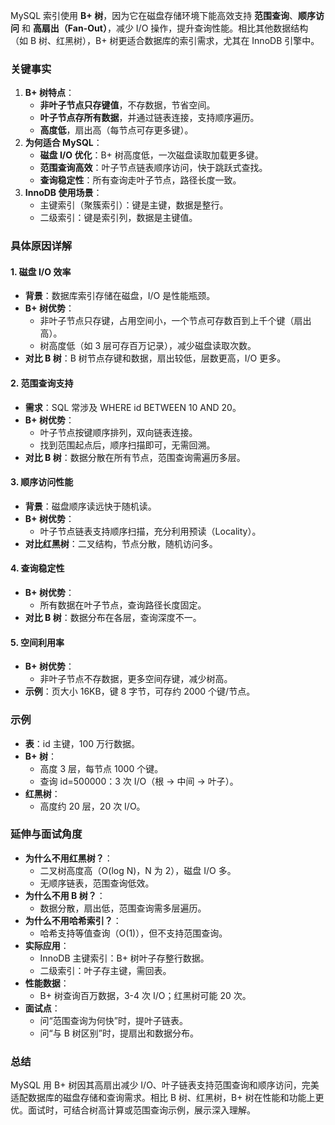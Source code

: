 
MySQL 索引使用 **B+ 树**，因为它在磁盘存储环境下能高效支持 **范围查询**、**顺序访问** 和 **高扇出（Fan-Out）**，减少 I/O 操作，提升查询性能。相比其他数据结构（如 B 树、红黑树），B+ 树更适合数据库的索引需求，尤其在 InnoDB 引擎中。

### 关键事实

1. **B+ 树特点**：
    - **非叶子节点只存键值**，不存数据，节省空间。
    - **叶子节点存所有数据**，并通过链表连接，支持顺序遍历。
    - **高度低**，扇出高（每节点可存更多键）。
2. **为何适合 MySQL**：
    - **磁盘 I/O 优化**：B+ 树高度低，一次磁盘读取加载更多键。
    - **范围查询高效**：叶子节点链表顺序访问，快于跳跃式查找。
    - **查询稳定性**：所有查询走叶子节点，路径长度一致。
3. **InnoDB 使用场景**：
    - 主键索引（聚簇索引）：键是主键，数据是整行。
    - 二级索引：键是索引列，数据是主键值。

### 具体原因详解

#### 1. 磁盘 I/O 效率

- **背景**：数据库索引存储在磁盘，I/O 是性能瓶颈。
- **B+ 树优势**：
    - 非叶子节点只存键，占用空间小，一个节点可存数百到上千个键（扇出高）。
    - 树高度低（如 3 层可存百万记录），减少磁盘读取次数。
- **对比 B 树**：B 树节点存键和数据，扇出较低，层数更高，I/O 更多。

#### 2. 范围查询支持

- **需求**：SQL 常涉及 WHERE id BETWEEN 10 AND 20。
- **B+ 树优势**：
    - 叶子节点按键顺序排列，双向链表连接。
    - 找到范围起点后，顺序扫描即可，无需回溯。
- **对比 B 树**：数据分散在所有节点，范围查询需遍历多层。

#### 3. 顺序访问性能

- **背景**：磁盘顺序读远快于随机读。
- **B+ 树优势**：
    - 叶子节点链表支持顺序扫描，充分利用预读（Locality）。
- **对比红黑树**：二叉结构，节点分散，随机访问多。

#### 4. 查询稳定性

- **B+ 树优势**：
    - 所有数据在叶子节点，查询路径长度固定。
- **对比 B 树**：数据分布在各层，查询深度不一。

#### 5. 空间利用率

- **B+ 树优势**：
    - 非叶子节点不存数据，更多空间存键，减少树高。
- **示例**：页大小 16KB，键 8 字节，可存约 2000 个键/节点。

### 示例

- **表**：id 主键，100 万行数据。
- **B+ 树**：
    - 高度 3 层，每节点 1000 个键。
    - 查询 id=500000：3 次 I/O（根 → 中间 → 叶子）。
- **红黑树**：
    - 高度约 20 层，20 次 I/O。

### 延伸与面试角度

- **为什么不用红黑树？**：
    - 二叉树高度高（O(log N)，N 为 2），磁盘 I/O 多。
    - 无顺序链表，范围查询低效。
- **为什么不用 B 树？**：
    - 数据分散，扇出低，范围查询需多层遍历。
- **为什么不用哈希索引？**：
    - 哈希支持等值查询（O(1)），但不支持范围查询。
- **实际应用**：
    - InnoDB 主键索引：B+ 树叶子存整行数据。
    - 二级索引：叶子存主键，需回表。
- **性能数据**：
    - B+ 树查询百万数据，3-4 次 I/O；红黑树可能 20 次。
- **面试点**：
    - 问“范围查询为何快”时，提叶子链表。
    - 问“与 B 树区别”时，提扇出和数据分布。

### 总结

MySQL 用 B+ 树因其高扇出减少 I/O、叶子链表支持范围查询和顺序访问，完美适配数据库的磁盘存储和查询需求。相比 B 树、红黑树，B+ 树在性能和功能上更优。面试时，可结合树高计算或范围查询示例，展示深入理解。